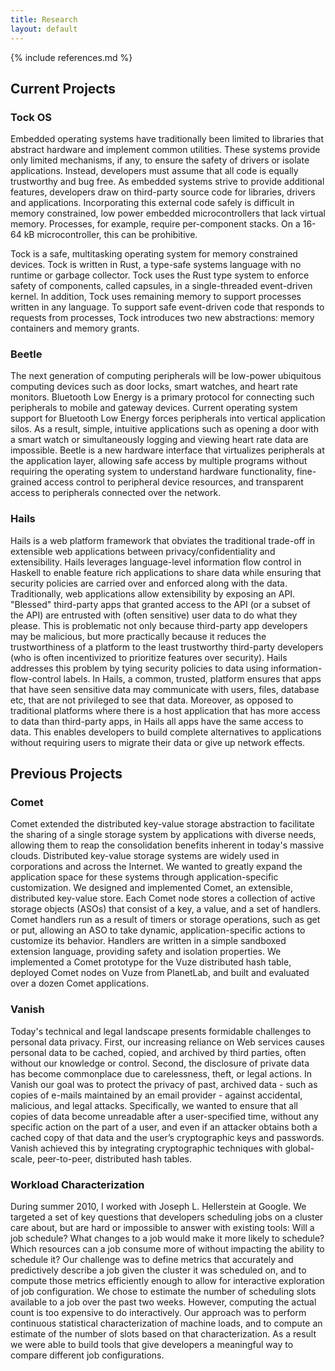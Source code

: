 ```yaml
---
title: Research
layout: default
---
```


{% include references.md %}

## Current Projects

### Tock OS

Embedded operating systems have traditionally been limited to libraries that
abstract hardware and implement common utilities. These systems provide only
limited mechanisms, if any, to ensure the safety of drivers or isolate
applications. Instead, developers must assume that all code is equally
trustworthy and bug free. As embedded systems strive to provide additional
features, developers draw on third-party source code for libraries, drivers and
applications. Incorporating this external code safely is difficult in memory
constrained, low power embedded microcontrollers that lack virtual memory.
Processes, for example, require per-component stacks. On a 16-64 kB
microcontroller, this can be prohibitive.

Tock is a safe, multitasking operating system for memory constrained devices.
Tock is written in Rust, a type-safe systems language with no runtime or
garbage collector.  Tock uses the Rust type system to enforce safety of
components, called capsules, in a single-threaded event-driven kernel. In
addition, Tock uses remaining memory to support processes written in any
language. To support safe event-driven code that responds to requests from
processes, Tock introduces two new abstractions: memory containers and memory
grants.

### Beetle

The next generation of computing peripherals will be low-power ubiquitous
computing devices such as door locks, smart watches, and heart rate monitors.
Bluetooth Low Energy is a primary protocol for connecting such peripherals to
mobile and gateway devices. Current operating system support for Bluetooth Low
Energy forces peripherals into vertical application silos. As a result, simple,
intuitive applications such as opening a door with a smart watch or
simultaneously logging and viewing heart rate data are impossible. Beetle is a
new hardware interface that virtualizes peripherals at the application layer,
allowing safe access by multiple programs without requiring the operating
system to understand hardware functionality, fine-grained access control to
peripheral device resources, and transparent access to peripherals connected
over the network.

### Hails

Hails is a web platform framework that obviates the traditional trade-off in
extensible web applications between privacy/confidentiality and extensibility.
Hails leverages language-level information flow control in Haskell to enable
feature rich applications to share data while ensuring that security policies
are carried over and enforced along with the data.  Traditionally, web
applications allow extensibility by exposing an API.  "Blessed" third-party apps
that granted access to the API (or a subset of the API) are entrusted with
(often sensitive) user data to do what they please. This is problematic not only
because third-party app developers may be malicious, but more practically
because it reduces the trustworthiness of a platform to the least trustworthy
third-party developers (who is often incentivized to prioritize features over
security). Hails addresses this problem by tying security policies to data using
information-flow-control labels. In Hails, a common, trusted, platform ensures
that apps that have seen sensitive data may communicate with users, files,
database etc, that are not privileged to see that data. Moreover, as opposed to
traditional platforms where there is a host application that has more access to
data than third-party apps, in Hails all apps have the same access to data. This
enables developers to build complete alternatives to applications without
requiring users to migrate their data or give up network effects.

## Previous Projects

### Comet

Comet extended the distributed key-value storage abstraction to facilitate the
sharing of a single storage system by applications with diverse needs, allowing
them to reap the consolidation benefits inherent in today's massive clouds.
Distributed key-value storage systems are widely used in corporations and across
the Internet. We wanted to greatly expand the application space for these
systems through application-specific customization.  We designed and implemented
Comet, an extensible, distributed key-value store.  Each Comet node stores a
collection of active storage objects (ASOs) that consist of a key, a value, and
a set of handlers. Comet handlers run as a result of timers or storage
operations, such as get or put, allowing an ASO to take dynamic,
application-specific actions to customize its behavior. Handlers are written in
a simple sandboxed extension language, providing safety and isolation
properties. We implemented a Comet prototype for the Vuze distributed hash
table, deployed Comet nodes on Vuze from PlanetLab, and built and evaluated over
a dozen Comet applications.

### Vanish

Today's technical and legal landscape presents formidable challenges to personal
data privacy. First, our increasing reliance on Web services causes personal
data to be cached, copied, and archived by third parties, often without our
knowledge or control. Second, the disclosure of private data has become
commonplace due to carelessness, theft, or legal actions. In Vanish our goal was
to protect the privacy of past, archived data - such as copies of e-mails
maintained by an email provider - against accidental, malicious, and legal
attacks. Specifically, we wanted to ensure that all copies of data become
unreadable after a user-specified time, without any specific action on the part
of a user, and even if an attacker obtains both a cached copy of that data and
the user’s cryptographic keys and passwords. Vanish achieved this by integrating
cryptographic techniques with global-scale, peer-to-peer, distributed hash
tables.

### Workload Characterization

During summer 2010, I worked with Joseph L. Hellerstein at Google. We targeted a
set of key questions that developers scheduling jobs on a cluster care about,
but are hard or impossible to answer with existing tools: Will a job schedule?
What changes to a job would make it more likely to schedule? Which resources can
a job consume more of without impacting the ability to schedule it? Our
challenge was to define metrics that accurately and predictively describe a job
given the cluster it was scheduled on, and to compute those metrics efficiently
enough to allow for interactive exploration of job configuration. We chose to
estimate the number of scheduling slots available to a job over the past two
weeks. However, computing the actual count is too expensive to do interactively.
Our approach was to perform continuous statistical characterization of machine
loads, and to compute an estimate of the number of slots based on that
characterization. As a result we were able to build tools that give developers a
meaningful way to compare different job configurations.

